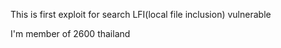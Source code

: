 
This is first exploit for search LFI(local file inclusion) vulnerable 

I'm member of 2600 thailand
